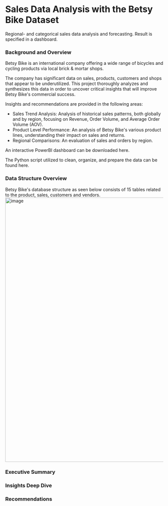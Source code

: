 # Sales Data Analysis with the Betsy Bike Dataset
Regional- and categorical sales data analysis and forecasting. Result is specified in a dashboard.

### Background and Overview
Betsy Bike is an international company offering a wide range of bicycles and cycling products via local brick & mortar shops.

The company has significant data on sales, products, customers and shops that appear to be underutilized. This project thoroughly analyzes and synthesizes this data in order to uncover critical insights that will improve Betsy Bike's commercial success.

Insights and recommendations are provided in the following areas:
- Sales Trend Analysis: Analysis of historical sales patterns, both globally and by region, focusing on Revenue, Order Volume, and Average Order Volume (AOV).
- Product Level Performance: An analysis of Betsy Bike's various product lines, understanding their impact on sales and returns.
- Regional Comparisons: An evaluation of sales and orders by region.

An interactive PowerBI dashboard can be downloaded here.

The Python script utilized to clean, organize, and prepare the data can be found here.

### Data Structure Overview
Betsy Bike's database structure as seen below consists of 15 tables related to the product, sales, customers and vendors.
<img width="595" height="841" alt="image" src="https://github.com/user-attachments/assets/b4772081-da95-46a2-a05b-505b3302f2f3" />



### Executive Summary


### Insights Deep Dive


### Recommendations
